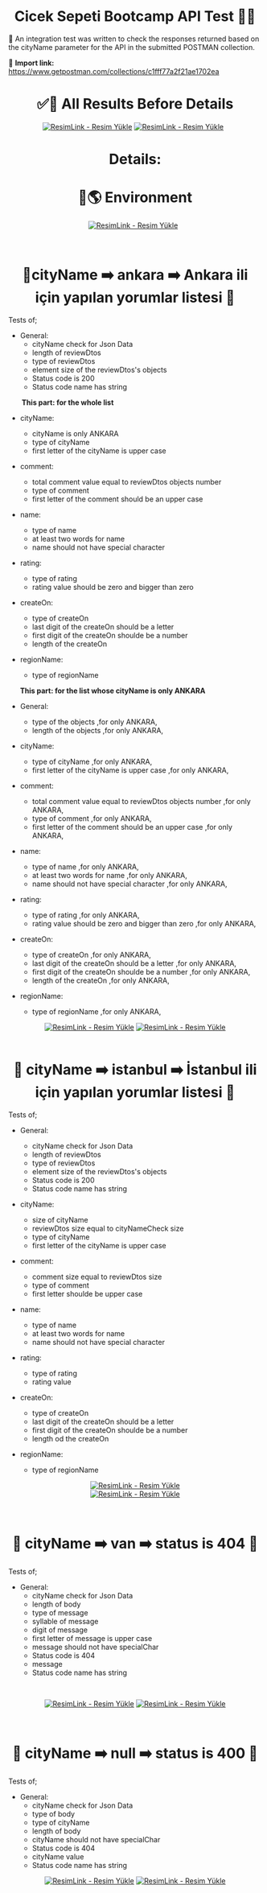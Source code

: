 <div align ="center">    
    
# Cicek Sepeti Bootcamp API Test :palm_tree::hibiscus: 

</div>

:pushpin: An integration test was written to check the responses returned based on the cityName parameter for the API in the submitted POSTMAN collection.
&nbsp;

:pushpin: **Import link:** https://www.getpostman.com/collections/c1fff77a2f21ae1702ea
&nbsp;
<div align ="center">
    
# :white_check_mark::lollipop: All Results Before Details
<a href="https://resimlink.com/YXah" title="ResimLink - Resim Yükle"><img src="https://r.resimlink.com/YXah.jpg" title="ResimLink - Resim Yükle" alt="ResimLink - Resim Yükle"></a>
<a href="https://resimlink.com/lwPa76" title="ResimLink - Resim Yükle"><img src="https://r.resimlink.com/lwPa76.jpg" title="ResimLink - Resim Yükle" alt="ResimLink - Resim Yükle"></a>
&nbsp;
</div>
<div align ="center">
    
# **Details:**
</div>
<div align ="center">
    
# :star2::earth_americas: Environment
<a href="https://resimlink.com/hTNpDq" title="ResimLink - Resim Yükle"><img src="https://r.resimlink.com/hTNpDq.jpg" title="ResimLink - Resim Yükle" alt="ResimLink - Resim Yükle"></a>
 &nbsp;
  
 &nbsp;
 
</div>
<div align ="center">
    
# :star2:**cityName :arrow_right: ankara :arrow_right: Ankara ili için yapılan yorumlar listesi** :dart:
    
</div> 

Tests of;
- General:
    - cityName check for Json Data
    - length of reviewDtos
    - type of reviewDtos
    - element size of the reviewDtos's objects
    - Status code is 200
    - Status code name has string
    &nbsp;

 **&nbsp;   &nbsp;  &nbsp;  &nbsp; This part: for the whole list**
- cityName:
    - cityName is only ANKARA
    - type of cityName
    - first letter of the cityName is upper case

- comment:
    - total comment value equal to reviewDtos objects number
    - type of comment
    - first letter of the comment should be an upper case

- name:
    - type of name
    - at least two words for name
    - name should not have special character

- rating:
    - type of rating
    - rating value should be zero and bigger than zero

- createOn:
    - type of createOn
    - last digit of the createOn should be a letter
    - first digit of the createOn shoulde be a number
    - length of the createOn

- regionName:
    - type of regionName
    &nbsp;

**&nbsp;   &nbsp;  &nbsp;  &nbsp;This part: for the list whose cityName is only ANKARA**
- General:
    - type of the objects ,for only ANKARA,
    - length of the objects ,for only ANKARA,

- cityName:
    - type of cityName ,for only ANKARA,
    - first letter of the cityName is upper case ,for only ANKARA,

- comment:
    - total comment value equal to reviewDtos objects number ,for only ANKARA,
    - type of comment ,for only ANKARA,
    - first letter of the comment should be an upper case ,for only ANKARA,

- name:
    - type of name ,for only ANKARA,
    - at least two words for name ,for only ANKARA,
    - name should not have special character ,for only ANKARA,

- rating:
    - type of rating ,for only ANKARA,
    - rating value should be zero and bigger than zero ,for only ANKARA,

- createOn:
    - type of createOn ,for only ANKARA,
    - last digit of the createOn should be a letter ,for only ANKARA,
    - first digit of the createOn shoulde be a number ,for only ANKARA,
    - length of the createOn ,for only ANKARA,

- regionName:
    - type of regionName ,for only ANKARA,
 &nbsp;
 
<div align ="center">
<a href="https://resimlink.com/2knc" title="ResimLink - Resim Yükle"><img src="https://r.resimlink.com/2knc.jpg" title="ResimLink - Resim Yükle" alt="ResimLink - Resim Yükle"></a>
<a href="https://resimlink.com/Qph43N" title="ResimLink - Resim Yükle"><img src="https://r.resimlink.com/Qph43N.jpg" title="ResimLink - Resim Yükle" alt="ResimLink - Resim Yükle"></a>
</div>
&nbsp;

<div align ="center">
    
# :star2: **cityName :arrow_right: istanbul       :arrow_right: İstanbul ili için yapılan yorumlar listesi** :dart:
    
</div>

Tests of;
- General:
    - cityName check for Json Data
    - length of reviewDtos
    - type of reviewDtos
    - element size of the reviewDtos's objects
    - Status code is 200
    - Status code name has string

- cityName:
    - size of cityName
    - reviewDtos size equal to cityNameCheck size
    - type of cityName
    - first letter of the cityName is upper case

- comment:
    - comment size equal to reviewDtos size
    - type of comment
    - first letter shoulde be upper case

- name:
    - type of name
    - at least two words for name
    - name should not have special character

- rating:
    - type of rating
    - rating value

- createOn:
    - type of createOn
    - last digit of the createOn should be a letter
    - first digit of the createOn shoulde be a number
    - length od the createOn

- regionName:
    - type of regionName
&nbsp;
 
<div align ="center">
    
 <a href="https://resimlink.com/iqZv1Q5c" title="ResimLink - Resim Yükle"><img src="https://r.resimlink.com/iqZv1Q5c.jpg" title="ResimLink - Resim Yükle" alt="ResimLink - Resim Yükle"></a>   
 <a href="https://resimlink.com/uIFeYhy" title="ResimLink - Resim Yükle"><img src="https://r.resimlink.com/uIFeYhy.jpg" title="ResimLink - Resim Yükle" alt="ResimLink - Resim Yükle"></a>
</div>
&nbsp;

<div align ="center">
    
# :star2: **cityName :arrow_right: van :arrow_right: status is 404** :dart:
</div>

Tests of;
- General:
    - cityName check for Json Data
    - length of body
    - type of message
    - syllable of message
    - digit of message
    - first letter of message is upper case
    - message should not have specialChar
    - Status code is 404
    - message
    - Status code name has string
    
 &nbsp;
 
<div align ="center">
    
<a href="https://resimlink.com/vufRz3K" title="ResimLink - Resim Yükle"><img src="https://r.resimlink.com/vufRz3K.jpg" title="ResimLink - Resim Yükle" alt="ResimLink - Resim Yükle"></a>
<a href="https://resimlink.com/jTO2ZKX" title="ResimLink - Resim Yükle"><img src="https://r.resimlink.com/jTO2ZKX.jpg" title="ResimLink - Resim Yükle" alt="ResimLink - Resim Yükle"></a>
</div> 

&nbsp;

<div align ="center">
    
# :star2: **cityName :arrow_right: null :arrow_right: status is 400** :dart:
</div>

Tests of;
- General:
    - cityName check for Json Data
    - type of body
    - type of cityName
    - length of body
    - cityName should not have specialChar
    - Status code is 404
    - cityName value
    - Status code name has string
 &nbsp;
<div align ="center">
    
<a href="https://resimlink.com/fkvc4FQI" title="ResimLink - Resim Yükle"><img src="https://r.resimlink.com/fkvc4FQI.jpg" title="ResimLink - Resim Yükle" alt="ResimLink - Resim Yükle"></a>
<a href="https://resimlink.com/OUYTClI" title="ResimLink - Resim Yükle"><img src="https://r.resimlink.com/OUYTClI.jpg" title="ResimLink - Resim Yükle" alt="ResimLink - Resim Yükle"></a>
</div>
&nbsp;
